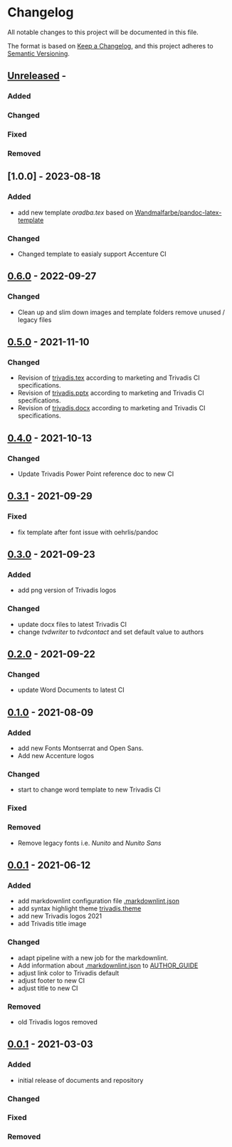 # Changelog
<!-- markdownlint-disable MD013 -->
<!-- markdownlint-configure-file { "MD024":{"allow_different_nesting": true }} -->
All notable changes to this project will be documented in this file.

The format is based on [Keep a Changelog](https://keepachangelog.com/en/1.0.0/),
and this project adheres to [Semantic Versioning](https://semver.org/spec/v2.0.0.html).

## [Unreleased] -

### Added

### Changed

### Fixed

### Removed

## [1.0.0] - 2023-08-18

### Added

- add new template *oradba.tex* based on [Wandmalfarbe/pandoc-latex-template](https://github.com/Wandmalfarbe/pandoc-latex-template)

### Changed

- Changed template to easialy support Accenture CI

## [0.6.0] - 2022-09-27

### Changed

- Clean up and slim down images and template folders
  remove unused / legacy files

## [0.5.0] - 2021-11-10

### Changed

- Revision of [trivadis.tex](templates/trivadis.tex) according to marketing and
  Trivadis CI specifications.
- Revision of [trivadis.pptx](templates/trivadis.pptx) according to marketing and
  Trivadis CI specifications.
- Revision of [trivadis.docx](templates/trivadis.docx) according to marketing and
  Trivadis CI specifications.

## [0.4.0] - 2021-10-13

### Changed

- Update Trivadis Power Point reference doc to new CI

## [0.3.1] - 2021-09-29

### Fixed

- fix template after font issue with oehrlis/pandoc

## [0.3.0] - 2021-09-23

### Added

- add png version of Trivadis logos

### Changed

- update docx files to latest Trivadis CI
- change *tvdwriter* to *tvdcontact* and set default value to authors

## [0.2.0] - 2021-09-22

### Changed

- update Word Documents to latest CI

## [0.1.0] - 2021-08-09

### Added

- add new Fonts Montserrat and Open Sans.
- Add new Accenture logos

### Changed

- start to change word template to new Trivadis CI

### Fixed

### Removed

- Remove legacy fonts i.e. *Nunito* and *Nunito Sans*

## [0.0.1] - 2021-06-12

### Added

- add markdownlint configuration file [.markdownlint.json](.markdownlint.json)
- add syntax highlight theme [trivadis.theme](themes/trivadis.theme)
- add new Trivadis logos 2021
- add Trivadis title image

### Changed

- adapt pipeline with a new job for the markdownlint.
- Add information about [.markdownlint.json](.markdownlint.json) to
  [AUTHOR_GUIDE](AUTHOR_GUIDE.md)
- adjust link color to Trivadis default
- adjust footer to new CI
- adjust title to new CI

### Removed

- old Trivadis logos removed

## [0.0.1] - 2021-03-03

### Added

- initial release of documents and repository

### Changed

### Fixed

### Removed

[unreleased]: https://github.com/oehrlis/pandoc_template
[0.0.1]: https://github.com/oehrlis/pandoc_template/releases/tag/v0.0.1
[0.1.0]: https://github.com/oehrlis/pandoc_template/releases/tag/v0.1.0
[0.2.0]: https://github.com/oehrlis/pandoc_template/releases/tag/v0.2.0
[0.3.0]: https://github.com/oehrlis/pandoc_template/releases/tag/v0.3.0
[0.3.1]: https://github.com/oehrlis/pandoc_template/releases/tag/v0.3.1
[0.4.0]: https://github.com/oehrlis/pandoc_template/releases/tag/v0.4.0
[0.5.0]: https://github.com/oehrlis/pandoc_template/releases/tag/v0.5.0
[0.6.0]: https://github.com/oehrlis/pandoc_template/releases/tag/v0.6.0
